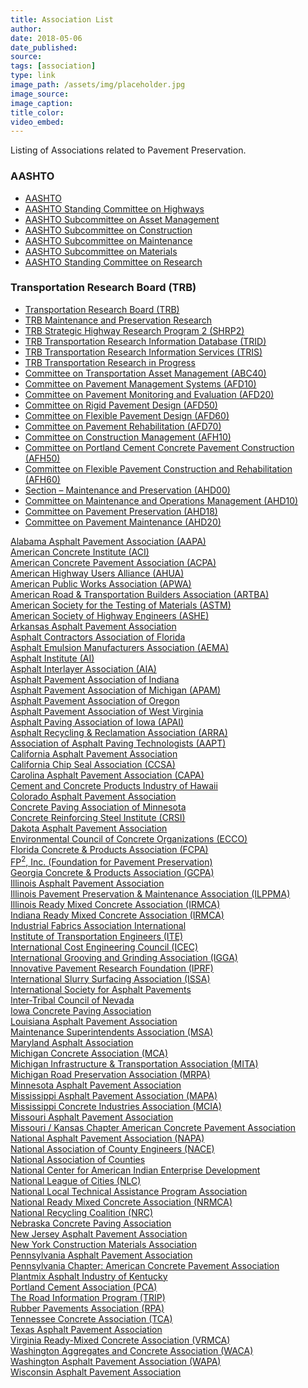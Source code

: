 ```yaml
---
title: Association List
author:
date: 2018-05-06
date_published:
source:
tags: [association]
type: link
image_path: /assets/img/placeholder.jpg
image_source:
image_caption:
title_color:
video_embed:
---
```

Listing of Associations related to Pavement Preservation.
<!--more-->

<h3>AASHTO</h3>
  <ul>
    <li><a href="http://www.transportation.org/">AASHTO</a></li>
    <li><a href="http://highways.transportation.org/">AASHTO Standing Committee on Highways</a></li>
    <li><a href="http://tam.transportation.org/">AASHTO Subcommittee on Asset Management</a></li>
    <li><a href="http://construction.transportation.org/">AASHTO Subcommittee on Construction</a></li>
    <li><a href="http://maintenance.transportation.org/">AASHTO Subcommittee on Maintenance</a></li>
    <li><a href="http://materials.transportation.org/">AASHTO Subcommittee on Materials</a></li>
    <li><a href="http://research.transportation.org/">AASHTO Standing Committee on Research</a></li>
  </ul>
<h3>Transportation Research Board (TRB)</h3>
  <ul>
    <li><a href="http://www.trb.org/StrategicHighwayResearchProgram2SHRP2/Blank2.aspx">Transportation Research Board (TRB)</a></li>
    <li><a href="http://www.trb.org/MaintenancePreservation/MaintenanceandPreservation1.aspx">TRB Maintenance and Preservation Research</a></li>
    <li><a href="http://www.trb.org/StrategicHighwayResearchProgram2SHRP2/Blank2.aspx">TRB Strategic Highway Research Program 2 (SHRP2)</a></li>
    <li><a href="http://trid.trb.org/">TRB Transportation Research Information Database (TRID)</a></li>
    <li><a href="http://www.trb.org/InformationServices/InformationServices.aspx">TRB Transportation Research Information Services (TRIS)</a></li>
    <li><a href="http://rip.trb.org/">TRB Transportation Research in Progress</a></li>
    <li><a href="https://sites.google.com/site/trbcommitteeabc40">Committee on Transportation Asset Management (ABC40)</a></li>
    <li><a href="http://pavementmanagement.org/">Committee on Pavement Management Systems (AFD10)</a></li>
    <li><a href="https://sites.google.com/site/trbcommitteeafd20/Welcome">Committee on Pavement Monitoring and Evaluation (AFD20)</a></li>
    <li><a href="https://sites.google.com/site/trbcommitteeafd50">Committee on Rigid Pavement Design (AFD50)</a></li>
    <li><a href="https://sites.google.com/site/trbcommitteeafd60">Committee on Flexible Pavement Design (AFD60)</a></li>
    <li><a href="https://sites.google.com/site/trbcommitteeafd70">Committee on Pavement Rehabilitation (AFD70)</a></li>
    <li><a href="http://sites.google.com/site/trbcommitteeafh10">Committee on Construction Management (AFH10)</a></li>
    <li><a href="http://sites.google.com/site/trbcommitteeafh50">Committee on Portland Cement Concrete Pavement Construction (AFH50)</a></li>
    <li><a href="http://sites.google.com/site/trbafh60">Committee on Flexible Pavement Construction and Rehabilitation (AFH60)</a></li>
    <li><a href="http://sites.google.com/site/trbcommitteeahd00">Section – Maintenance and Preservation (AHD00)</a></li>
    <li><a href="http://sites.google.com/site/trbcommitteeahd10">Committee on Maintenance and Operations Management (AHD10)</a></li>
    <li><a href="https://sites.google.com/site/trbcommitteeahd18">Committee on Pavement Preservation (AHD18)</a></li>
    <li><a href="https://sites.google.com/site/trbahd20">Committee on Pavement Maintenance (AHD20)</a></li>
  </ul>

<p><a href="http://www.alasphalt.com/">Alabama Asphalt Pavement Association (AAPA)</a><br />
<a href="http://www.concrete.org/general/home.asp">American Concrete Institute (ACI)</a><br />
<a href="http://www.pavement.com/">American Concrete Pavement Association (ACPA)</a><br />
<a href="http://www.highways.org/">American Highway Users Alliance (AHUA) </a><br />
<a href="http://www.apwa.net/">American Public Works Association (APWA) </a><br />
<a href="http://www.artba.org/">American Road &amp; Transportation Builders Association (ARTBA) </a><br />
<a href="http://www.astm.org/">American Society for the Testing of Materials (ASTM) </a><br />
<a href="http://www.highwayengineers.org/">American Society of Highway Engineers (ASHE)</a><br />
<a href="http://www.arasphalt.com/">Arkansas Asphalt Pavement Association</a><br />
<a href="http://www.acaf.org/">Asphalt Contractors Association of Florida</a><br />
<a href="http://www.aema.org/">Asphalt Emulsion Manufacturers Association (AEMA) </a><br />
<a href="http://www.asphaltinstitute.org/">Asphalt Institute (AI)</a><br />
<a href="http://www.aia-us.org/">Asphalt Interlayer Association (AIA) </a><br />
<a href="http://www.ind-asphalt.com/">Asphalt Pavement Association of Indiana</a><br />
<a href="http://www.apa-mi.org/">Asphalt Pavement Association of Michigan (APAM)</a><br />
<a href="http://www.apao.org/index.shtml">Asphalt Pavement Association of Oregon</a><br />
<a href="http://www.asphaltwv.com/">Asphalt Pavement Association of West Virginia</a><br />
<a href="http://www.apai.net/">Asphalt Paving Association of Iowa (APAI)</a><br />
<a href="http://www.arra.org/">Asphalt Recycling &amp; Reclamation Association (ARRA)</a><br />
<a href="http://www.asphalttechnology.org/">Association of Asphalt Paving Technologists (AAPT)</a><br />
<a href="http://www.calapa.net/">California Asphalt Pavement Association</a><br />
<a href="http://www.chipseal.org/">California Chip Seal Association (CCSA)</a><br />
<a href="http://www.carolinaasphalt.org/">Carolina Asphalt Pavement Association (CAPA)</a><br />
<a href="http://www.ccpihawaii.org/">Cement and Concrete Products Industry of Hawaii </a><br />
<a href="http://www.co-asphalt.com/">Colorado Asphalt Pavement Association</a><br />
<a href="http://www.concreteisbetter.com/">Concrete Paving Association of Minnesota</a><br />
<a href="http://www.crsi.org/">Concrete Reinforcing Steel Institute (CRSI)</a><br />
<a href="http://www.dakota-asphalt.org/">Dakota Asphalt Pavement Association</a><br />
<a href="http://www.myconstructionresource.net/39768/viewCompany.aspx">Environmental Council of Concrete Organizations (ECCO)</a><br />
<a href="http://www.fcpa.org/">Florida Concrete &amp; Products Association (FCPA)</a><br />
<a href="http://www.fp2.org/">FP<sup>2</sup>, Inc. (Foundation for Pavement Preservation)</a><a href="http://www.transportation.org/"><br />
</a><a href="http://www.gaconcrete.org/">Georgia Concrete &amp; Products Association (GCPA) </a><br />
<a href="http://www.il-asphalt.org/">Illinois Asphalt Pavement Association</a><br />
<a href="http://www.ilppma.com/">Illinois Pavement Preservation &amp; Maintenance Association (ILPPMA)</a><br />
<a href="http://www.irmca.org/">Illinois Ready Mixed Concrete Association (IRMCA) </a><br />
<a href="http://www.irmca.com/">Indiana Ready Mixed Concrete Association (IRMCA)</a><br />
<a href="http://www.ifai.com/">Industrial Fabrics Association International</a><br />
<a href="http://ite.org/">Institute of Transportation Engineers (ITE)</a><br />
<a href="http://www.icoste.org/">International Cost Engineering Council (ICEC) </a><br />
<a href="http://www.igga.net/">International Grooving and Grinding Association (IGGA) </a><br />
<a href="http://www.iprf.org/">Innovative Pavement Research Foundation (IPRF) </a><br />
<a href="http://www.slurry.org/">International Slurry Surfacing Association (ISSA) </a><br />
<a href="http://www.asphalt.org/">International Society for Asphalt Pavements</a><br />
<a href="http://www.itcn.org/">Inter-Tribal Council of Nevada</a><br />
<a href="http://www.iowaconcretepaving.org/">Iowa Concrete Paving Association</a><br />
<a href="http://www.lahotmix.org/2007/index.html">Louisiana Asphalt Pavement Association</a><br />
<a href="http://www.mainsupt.com/">Maintenance Superintendents Association (MSA) </a><br />
<a href="http://www.mdasphalt.org/">Maryland Asphalt Association</a><br />
<a href="http://www.miconcrete.org/">Michigan Concrete Association (MCA)</a><br />
<a href="http://www.mi-ita.com/">Michigan Infrastructure &amp; Transportation Association (MITA)</a><br />
<a href="http://www.m-rpa.org/">Michigan Road Preservation Association (MRPA)</a><br />
<a href="http://www.asphaltisbest.com/">Minnesota Asphalt Pavement Association</a><br />
<a href="http://www.superpave.com/">Mississippi Asphalt Pavement Association (MAPA)</a><br />
<a href="http://www.mississippiconcrete.com/">Mississippi Concrete Industries Association (MCIA) </a><br />
<a href="http://www.moasphalt.org/">Missouri Asphalt Pavement Association</a><br />
<a href="http://www.moksacpa.com/">Missouri / Kansas Chapter American Concrete Pavement Association</a><br />
<a href="http://www.hotmix.org/">National Asphalt Pavement Association (NAPA) </a><br />
<a href="http://www.countyengineers.org/">National Association of County Engineers (NACE) </a><br />
<a href="http://www.naco.org/">National Association of Counties</a><br />
<a href="http://www.ncaied.org/">National Center for American Indian Enterprise Development</a><br />
<a href="http://www.nlc.org/">National League of Cities (NLC)</a><br />
<a href="http://www.nltapa.org/">National Local Technical Assistance Program Association</a><br />
<a href="http://www.nrmca.org/">National Ready Mixed Concrete Association (NRMCA)</a><br />
<a href="http://www.nrcrecycles.org/">National Recycling Coalition (NRC) </a><br />
<a href="http://www.nebrconc.org/">Nebraska Concrete Paving Association</a><br />
<a href="http://www.njapa.com/">New Jersey Asphalt Pavement Association</a><br />
<a href="http://www.nymaterials.com/">New York Construction Materials Association</a><br />
<a href="http://www.pahotmix.org/">Pennsylvania Asphalt Pavement Association</a><br />
<a href="http://www.pa.pavement.com/">Pennsylvania Chapter: American Concrete Pavement Association</a><br />
<a href="http://www.paiky.org/">Plantmix Asphalt Industry of Kentucky</a><br />
<a href="http://www.cement.org/">Portland Cement Association (PCA)</a><br />
<a href="http://www.tripnet.org/">The Road Information Program (TRIP) </a><br />
<a href="http://www.rubberpavements.org/">Rubber Pavements Association (RPA) </a><br />
<a href="http://www.tnconcrete.org/tca/">Tennessee Concrete Association (TCA)</a><br />
<a href="http://www.txhotmix.org/">Texas Asphalt Pavement Association</a><br />
<a href="http://www.vrmca.com/">Virginia Ready-Mixed Concrete Association (VRMCA) </a><br />
<a href="http://www.washingtonconcrete.org/">Washington Aggregates and Concrete Association (WACA) </a><br />
<a href="http://asphaltwa.com/">Washington Asphalt Pavement Association (WAPA)</a><br />
<a href="http://www.wispave.org/">Wisconsin Asphalt Pavement Association</a></p>
